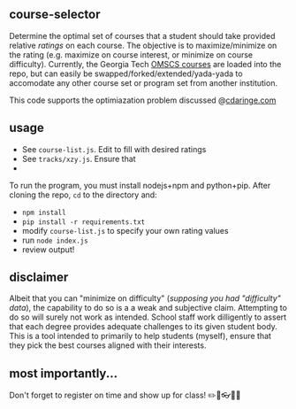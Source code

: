 ## course-selector
Determine the optimal set of courses that a student should take provided relative _ratings_ on each course.  The objective is to maximize/minimize on the rating (e.g. maximize on course interest, or minimize on course difficulty).  Currently, the Georgia Tech [OMSCS courses](http://www.omscs.gatech.edu/courses/) are loaded into the repo, but can easily be swapped/forked/extended/yada-yada to accomodate any other course set or program set from another institution.

This code supports the optimiazation problem discussed @[cdaringe.com](http://cdaringe.com/applied-simplex-method-for-deciding-years-of-coursework/)

## usage
- See `course-list.js`.  Edit to fill with desired ratings
- See `tracks/xzy.js`.  Ensure that 
- 
To run the program, you must install nodejs+npm and python+pip.  After cloning the repo, `cd` to the directory and:

- `npm install`
- `pip install -r requirements.txt`
- modify `course-list.js` to specify your own rating values
- run `node index.js`
- review output!

## disclaimer
Albeit that you can "minimize on difficulty" (_supposing you had "difficulty" data_), the capability to do so is a a weak and subjective claim.  Attempting to do so will surely not work as intended.  School staff work dilligently to assert that each degree provides adequate challenges to its given student body.  This is a tool intended to primarily to help students (myself), ensure that they pick the best courses aligned with their interests.

## most importantly...
Don't forget to register on time and show up for class!  :pencil2::page_facing_up::eyeglasses::bell::school:
